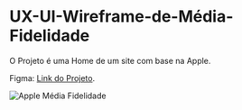 # UX-UI-Wireframe-de-Média-Fidelidade
O Projeto é uma Home de um site com base na Apple.

Figma:
<a href="https://www.figma.com/file/z1v6lVnPBPbSkvuZZ00T46/Apple-M%C3%A9dia-Fidelidade?type=design&node-id=0-1&mode=design&t=twU3UAInccWsdjj5-0)https://www.figma.com/file/z1v6lVnPBPbSkvuZZ00T46/Apple-M%C3%A9dia-Fidelidade?type=design&node-id=0-1&mode=design&t=twU3UAInccWsdjj5-0">Link do Projeto</a>.




![Apple Média Fidelidade](https://github.com/byluiz/UX-UI-Wireframe-de-M-dia-Fidelidade/assets/97995477/ab118edc-2b31-47c3-b273-773d4a5b8a00)
